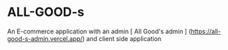 # ALL-GOOD-s
An E-commerce application with an admin [ All Good's admin ] (https://all-good-s-admin.vercel.app/) and client side application
 
